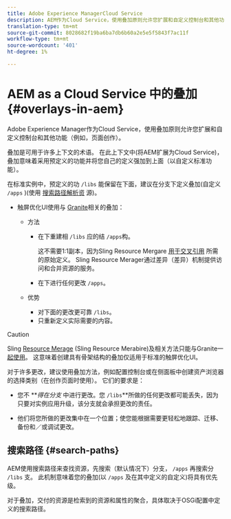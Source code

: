```yaml
---
title: Adobe Experience ManagerCloud Service
description: AEM作为Cloud Service，使用叠加原则允许您扩展和自定义控制台和其他功能
translation-type: tm+mt
source-git-commit: 8028682f19ba6ba7db6b60a2e5e5f5843f7ac11f
workflow-type: tm+mt
source-wordcount: '401'
ht-degree: 1%

---
```



# AEM as a Cloud Service 中的叠加 {#overlays-in-aem}

Adobe Experience Manager作为Cloud Service，使用叠加原则允许您扩展和自定义控制台和其他功能（例如，页面创作）。

<!--
Adobe Experience Manager as a Cloud Service uses the principle of overlays to allow you to extend and customize the [consoles](/help/sites-developing/customizing-consoles-touch.md) and other functionality (for example, [page authoring](/help/sites-developing/customizing-page-authoring-touch.md)).
-->

叠加是可用于许多上下文的术语。 在此上下文中(将AEM扩展为Cloud Service)，叠加意味着采用预定义的功能并将您自己的定义强加到上面（以自定义标准功能）。

在标准实例中，预定义的功 `/libs` 能保留在下面，建议在分支下定义叠加(自定义 `/apps` )(使用 [搜索路径解析资](#search-paths) 源)。

* 触屏优化UI使用与 [Granite](https://helpx.adobe.com/experience-manager/6-5/sites/developing/using/reference-materials/granite-ui/api/index.html)相关的叠加：

   * 方法

      * 在下重建相 `/libs` 应的结 `/apps`构。

         这不需要1:1副本，因为Sling Resource Mergare [用于交叉引用](/help/implementing/developing/introduction/sling-resource-merger.md) 所需的原始定义。 Sling Resource Merager通过差异（差异）机制提供访问和合并资源的服务。

      * 在下进行任何更改 `/apps`。
   * 优势

      * 对下面的更改更可靠 `/libs`。
      * 只重新定义实际需要的内容。


<!-- Still links to reference material in 6.5 -->

>[!CAUTION]
>
>Sling [Resource Merage](/help/implementing/developing/introduction/sling-resource-merger.md) (Sling Resource Merabire)及相关方法只能与Granite一 [起使用](https://helpx.adobe.com/experience-manager/6-5/sites/developing/using/reference-materials/granite-ui/api/index.html)。 这意味着创建具有骨架结构的叠加仅适用于标准的触屏优化UI。

对于许多更改，建议使用叠加方法，例如配置控制台或在侧面板中创建资产浏览器的选择类别（在创作页面时使用）。 它们的要求是：

<!--
Overlays are the recommended method for many changes, such as [configuring your consoles](/help/sites-developing/customizing-consoles-touch.md#create-a-custom-console) or [creating your selection category to the asset browser in the side panel](/help/sites-developing/customizing-page-authoring-touch.md#add-new-selection-category-to-asset-browser) (used when authoring pages). They are required as:
-->

* 您不 ***得在分支* 中进行更改。您 `/libs`**所做的任何更改都可能丢失，因为只要对实例应用升级，该分支就会承担更改的责任。

* 他们将您所做的更改集中在一个位置；使您能根据需要更轻松地跟踪、迁移、备份和／或调试更改。

## 搜索路径 {#search-paths}

AEM使用搜索路径来查找资源，先搜索（默认情况下）分支， `/apps` 再搜索分 `/libs` 支。 此机制意味着您的叠加(以 `/apps` 及在其中定义的自定义)将具有优先级。

对于叠加，交付的资源是检索到的资源和属性的聚合，具体取决于OSGi配置中定义的搜索路径。

<!--
## Example of Usage {#example-of-usage}

Some examples are covered when:

* [Customizing the Consoles](/help/sites-developing/customizing-consoles-touch.md)
* [Customizing Page Authoring](/help/sites-developing/customizing-page-authoring-touch.md)
-->